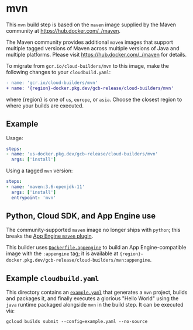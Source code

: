 # mvn

This `mvn` build step is based on the `maven` image supplied by the Maven
community at https://hub.docker.com/_/maven.

The Maven community provides additional `maven` images that support multiple
tagged versions of Maven across multiple versions of Java and multiple
platforms. Please visit https://hub.docker.com/_/maven for details.

To migrate from `gcr.io/cloud-builders/mvn` to this image, make the following
changes to your `cloudbuild.yaml`:

```diff
- name: 'gcr.io/cloud-builders/mvn'
+ name: '{region}-docker.pkg.dev/gcb-release/cloud-builders/mvn'
```

where {region} is one of `us`, `europe`, or `asia`. Choose the closest region to
where your builds are executed.

## Example

Usage:

```yaml
steps:
- name: 'us-docker.pkg.dev/gcb-release/cloud-builders/mvn'
  args: ['install']
```

Using a tagged `mvn` version:
```yaml
steps:
- name: 'maven:3.6-openjdk-11'
  args: ['install']
  entrypoint: 'mvn'
```

## Python, Cloud SDK, and App Engine use

The community-supported `maven` image no longer ships with `python`; this breaks
the [App Engine `maven`
plugin](https://cloud.google.com/appengine/docs/standard/java/using-maven).

This builder uses [`Dockerfile.appengine`](Dockerfile.appengine) to build an App
Engine-compatible image with the `:appengine` tag; it is available at
`{region}-docker.pkg.dev/gcb-release/cloud-builders/mvn:appengine`.

## Example `cloudbuild.yaml`

This directory contains an [`example.yaml`](example.yaml) that generates a `mvn`
project, builds and packages it, and finally executes a glorious "Hello World"
using the `java` runtime packaged alongside `mvn` in the build step.  It can be
executed via:
```
gcloud builds submit --config=example.yaml --no-source
```
